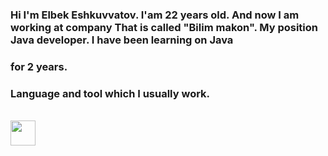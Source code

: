 ### Hi I'm Elbek Eshkuvvatov. I'am 22 years old. And now I am working at company That is called "Bilim makon". My position Java developer. I have been learning on Java
### for 2 years. 

### Language and tool which I usually work.
<br />
<code><img src="[[https://ubiqum.com/blog/java-web-developer-course/](https://favpng.com/png_view/java-programming-language-programmer-computer-programming-logo-png/uZuSKr9z)](https://favpng.com/png_view/java-programming-language-programmer-computer-programming-logo-png/uZuSKr9z)" width="40px"></code> 

